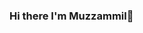 ### Hi there I'm Muzzammil👋

<!--
**mhsmhs123/mhsmhs123** is a ✨ _special_ ✨ repository because its `README.md` (this file) appears on your GitHub profile.

Here are some ideas to get you started:

- 🔭 I’m currently working on some front-end projects like my portfolio, and web apps using HTML, CSS and JS
- 🌱 I’m currently learning 3D Javascript animations, using FIGMA to create designs/prototypes of my UI and learning react.js to bring my projects to life
- 👯 I’m looking to collaborate on any basic front-end/UX applications
- 📫 How to reach me: sultaanmuzzammil@gmail.com
- 😄 Pronouns: he/him

Happy Coding :)
